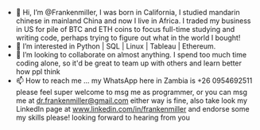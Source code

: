 - 👋 Hi, I’m @Frankenmiller, I was born in California, I studied mandarin chinese in mainland China and now I live in Africa. I traded my business in US for pile of BTC and ETH coins to focus full-time studying and writing code, perhaps trying to figure out what in the world I bought!
- 👀 I’m interested in Python | SQL | Linux | Tableau | Ethereum.
- 🌱 I’m looking to collaborate on almost anything. I spend too much time coding alone, so it'd be great to team up with others and learn better how ppl think
- 📫 How to reach me ... my WhatsApp here in Zambia is +26 0954692511 please feel super welcome to msg me as programmer, or you can msg me at dr.frankenmiller@gmail.com either way is fine, also take look my LinkedIn page at www.linkedin.com/in/frankenmiller and endorse some my skills please! looking forward to hearing from you

<!---
Frankenmiller/Frankenmiller is a ✨ special ✨ repository because its `README.md` (this file) appears on your GitHub profile.
You can click the Preview link to take a look at your changes.
--->
